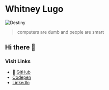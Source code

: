 # Whitney Lugo

![Destiny](https://media.giphy.com/media/hioV0QP2ZdvU2DYfEG/giphy.gif)

> computers are dumb and people are smart

## Hi there 👋

### Visit Links
- :rice_ball: [GitHub](https://github.com/WhitneyL808)
- [Codepen](https://codepen.io/whitney-lugo)
- [LinkedIn](https://www.linkedin.com/in/whitneylugo/)


<!--
**WhitneyL808/WhitneyL808** is a ✨ _special_ ✨ repository because its `README.md` (this file) appears on your GitHub profile.

Here are some ideas to get you started:

- 🔭 I’m currently working on ...
- 🌱 I’m currently learning ...
- 👯 I’m looking to collaborate on ...
- 🤔 I’m looking for help with ...
- 💬 Ask me about ...
- 📫 How to reach me: ...
- 😄 Pronouns: ...
- ⚡ Fun fact: ...
-->
